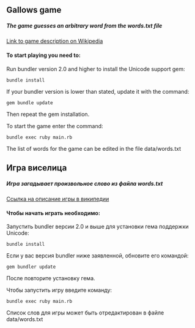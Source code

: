 ## Gallows game

##### The game guesses an arbitrary word from the words.txt file

[Link to game description on Wikipedia](https://ru.wikipedia.org/wiki/%D0%92%D0%B8%D1%81%D0%B5%D0%BB%D0%B8%D1%86%D0%B0)

#### To start playing you need to:

Run bundler version 2.0 and higher to install the Unicode support gem:
```
bundle install
```
If your bundler version is lower than stated, update it with the command:
```
gem bundle update
```
Then repeat the gem installation.

To start the game enter the command:
```
bundle exec ruby main.rb
```
The list of words for the game can be edited in the file data/words.txt


## Игра виселица

##### Игра загадывает произвольное слово из файла words.txt
[Ссылка на описание игры в википедии](https://ru.wikipedia.org/wiki/%D0%92%D0%B8%D1%81%D0%B5%D0%BB%D0%B8%D1%86%D0%B0)

#### Чтобы начать играть необходимо:

Запустить bundler версии 2.0 и выше для установки гема поддержки Unicode:
```
bundle install
```
Если у вас версия bundler ниже заявленной, обновите его командой:
```
gem bundler update
```
После повторите установку гема.

Чтобы запустить игру введите команду:
```
bundle exec ruby main.rb
```
Список слов для игры может быть отредактирован в файле data/words.txt